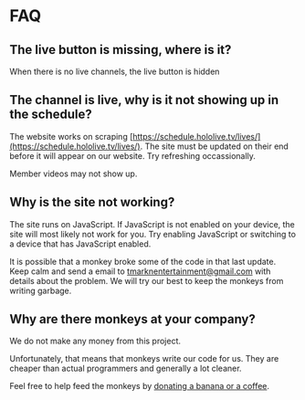 # FAQ

## The live button is missing, where is it? 

When there is no live channels, the live button is hidden

## The channel is live, why is it not showing up in the schedule?

The website works on scraping [https://schedule.hololive.tv/lives/](https://schedule.hololive.tv/lives/). The site must be updated on their end before it will appear on our website. Try refreshing occassionally.

Member videos may not show up.

## Why is the site not working?

The site runs on JavaScript. If JavaScript is not enabled on your device, the site will most likely not work for you. Try enabling JavaScript or switching to a device that has JavaScript enabled.

It is possible that a monkey broke some of the code in that last update. Keep calm and send a email to [tmarknentertainment@gmail.com](mailto:tmarknentertainment@gmail.com) with details about the problem. We will try our best to keep the monkeys from writing garbage. 

## Why are there monkeys at your company?

We do not make any money from this project. 

Unfortunately, that means that monkeys write our code for us. They are cheaper than actual programmers and generally a lot cleaner.

Feel free to help feed the monkeys by [donating a banana or a coffee](https://www.paypal.com/donate?hosted_button_id=QT9URWVP5FS24).